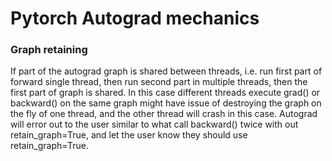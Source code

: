# Pytorch Autograd mechanics

### Graph retaining
If part of the autograd graph is shared between threads, i.e. run first part of forward single thread, then run second part in multiple threads, then the first part of graph is shared. In this case different threads execute grad() or backward() on the same graph might have issue of destroying the graph on the fly of one thread, and the other thread will crash in this case. Autograd will error out to the user similar to what call backward() twice with out retain_graph=True, and let the user know they should use retain_graph=True.
